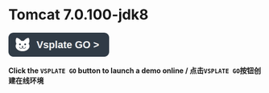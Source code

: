 # Tomcat 7.0.100-jdk8

<a href="https://www.vsplate.com/?docker-compose=https://github.com/vsplate/dcenvs/tomcat/7.0.100-jdk8"><img alt="VSPLATE GO" src="https://raw.githubusercontent.com/vsplate/images/master/vsgo_btn.png" width="200px"></a>

**Click the `VSPLATE GO` button to launch a demo online / 点击`VSPLATE GO`按钮创建在线环境**